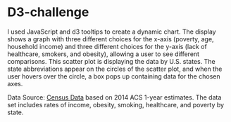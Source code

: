 # D3-challenge

I used JavaScript and d3 tooltips to create a dynamic chart. The display shows a graph with three different choices for the x-axis (poverty, age, household income) and three different choices for the y-axis (lack of healthcare, smokers, and obesity), allowing a user to see different comparisons.
This scatter plot is displaying the data by U.S. states. The state abbreviations appear on the circles of the scatter plot, and when the user hovers over the circle, a box pops up containing data for the chosen axes.


Data Source: [Census Data](https://factfinder.census.gov/faces/nav/jsf/pages/searchresults.xhtml) based on 2014 ACS 1-year estimates. The data set includes rates of income, obesity, smoking, healthcare, and poverty by state.



